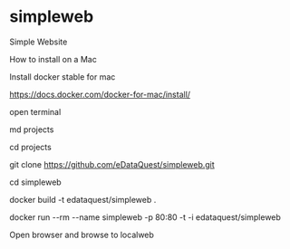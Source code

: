 # simpleweb
Simple Website

How to install on a Mac

Install docker stable for mac

https://docs.docker.com/docker-for-mac/install/

open terminal

md projects

cd projects

git clone https://github.com/eDataQuest/simpleweb.git

cd simpleweb

docker build -t edataquest/simpleweb .

docker run --rm --name simpleweb -p 80:80 -t -i edataquest/simpleweb

Open browser and browse to localweb




